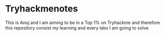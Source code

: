 # Tryhackmenotes
This is Anuj and I am aiming to be in a Top 1% on Tryhackme and therefore this repository consist my learning and every labs I am going to solve 
